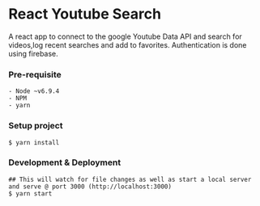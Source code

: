 # React Youtube Search
A react app to connect to the google Youtube Data API and search for videos,log recent searches and add to favorites. 
Authentication is done using firebase.

### Pre-requisite

    - Node ~v6.9.4
    - NPM
    - yarn

### Setup project

    $ yarn install

### Development & Deployment

    ## This will watch for file changes as well as start a local server and serve @ port 3000 (http://localhost:3000)
    $ yarn start
